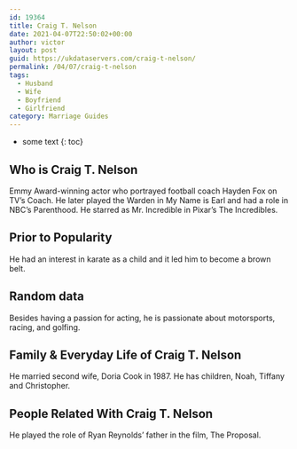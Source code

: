 ```yaml
---
id: 19364
title: Craig T. Nelson
date: 2021-04-07T22:50:02+00:00
author: victor
layout: post
guid: https://ukdataservers.com/craig-t-nelson/
permalink: /04/07/craig-t-nelson
tags:
  - Husband
  - Wife
  - Boyfriend
  - Girlfriend
category: Marriage Guides
---
```


* some text
{: toc}


## Who is Craig T. Nelson



Emmy Award-winning actor who portrayed football coach Hayden Fox on TV&#8217;s Coach. He later played the Warden in My Name is Earl and had a role in NBC&#8217;s Parenthood. He starred as Mr. Incredible in Pixar&#8217;s The Incredibles.

                
                
                
## Prior to Popularity



He had an interest in karate as a child and it led him to become a brown belt.

                
                
                
## Random data



Besides having a passion for acting, he is passionate about motorsports, racing, and golfing.

                
                
                
## Family & Everyday Life of Craig T. Nelson



He married second wife, Doria Cook in 1987. He has children, Noah, Tiffany and Christopher.

                
                
                
## People Related With Craig T. Nelson



He played the role of Ryan Reynolds&#8217; father in the film, The Proposal.

                
              
            
          
          
          